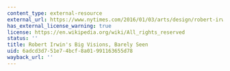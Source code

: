 ```yaml
---
content_type: external-resource
external_url: https://www.nytimes.com/2016/01/03/arts/design/robert-irwins-big-visions-barely-seen.html?_r=1
has_external_license_warning: true
license: https://en.wikipedia.org/wiki/All_rights_reserved
status: ''
title: Robert Irwin's Big Visions, Barely Seen
uid: 6adcd3d7-51e7-4bcf-8a01-991163655d78
wayback_url: ''
---
```

